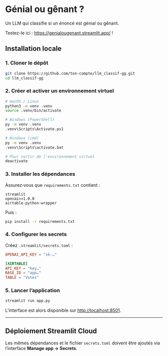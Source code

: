 # Génial ou gênant ?
Un LLM qui classifie si un énoncé est génial ou gênant. 

Testez-le ici : https://genialougenant.streamlit.app/ !



## Installation locale

### 1. Cloner le dépôt

```bash
git clone https://github.com/ton-compte/llm_classif-gg.git
cd llm_classif-gg
```

### 2. Créer et activer un environnement virtuel

```bash
# macOS / Linux
python3 -m venv .venv
source .venv/bin/activate

# Windows (PowerShell)
py -m venv .venv
.venv\Scripts\Activate.ps1

# Windows (cmd)
py -m venv .venv
.venv\Scripts\activate.bat

# Pour sortir de l'environnement virtuel
deactivate
```



### 3. Installer les dépendances

Assurez‑vous que `requirements.txt` contient :

```
streamlit
openai>=1.0.0
airtable-python-wrapper
```

Puis :

```bash
pip install -r requirements.txt
```

### 4. Configurer les secrets

Créez `.streamlit/secrets.toml` :

```toml
OPENAI_API_KEY = "sk-…"

[AIRTABLE]
API_KEY = "key…"
BASE_ID = "app…"
TABLE = "Votes"
```

### 5. Lancer l’application

```bash
streamlit run app.py
```

L’interface est alors disponible sur [http://localhost:8501](http://localhost:8501).

---

## Déploiement Streamlit Cloud

Les mêmes dépendances et le fichier `secrets.toml` doivent être ajoutés via l’interface **Manage app -> Secrets**.
